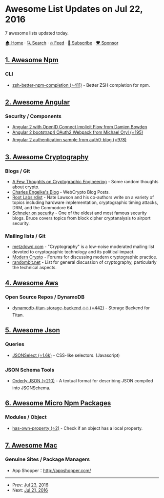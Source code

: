 # Awesome List Updates on Jul 22, 2016

7 awesome lists updated today.

[🏠 Home](/README.md) · [🔍 Search](https://www.trackawesomelist.com/search/) · [🔥 Feed](https://www.trackawesomelist.com/rss.xml) · [📮 Subscribe](https://trackawesomelist.us17.list-manage.com/subscribe?u=d2f0117aa829c83a63ec63c2f&id=36a103854c) · [❤️  Sponsor](https://github.com/sponsors/theowenyoung)



## [1. Awesome Npm](/content/sindresorhus/awesome-npm/README.md)

### CLI

*   [zsh-better-npm-completion (⭐411)](https://github.com/lukechilds/zsh-better-npm-completion) - Better ZSH completion for npm.

## [2. Awesome Angular](/content/PatrickJS/awesome-angular/README.md)

### Security / Components

*   [Angular 2 with OpenID Connect Implicit Flow from Damien Bowden](https://damienbod.com/2016/03/02/angular2-openid-connect-implicit-flow-with-identityserver4/)
*   [Angular 2 bootstrap4 OAuth2 Webpack from Michael Oryl (⭐195)](https://github.com/michaeloryl/angular2-bootstrap4-oauth2-webpack)
*   [Angular 2 authentication sample from auth0-blog (⭐978)](https://github.com/auth0-blog/angular2-authentication-sample)

## [3. Awesome Cryptography](/content/sobolevn/awesome-cryptography/README.md)

### Blogs / Git

*   [A Few Thoughts on Cryptographic Engineering](http://blog.cryptographyengineering.com/) - Some random thoughts about crypto.
*   [Charles Engelke's Blog](https://blog.engelke.com/tag/webcrypto/) - WebCrypto Blog Posts.
*   [Root Labs rdist](https://rdist.root.org/) - Nate Lawson and his co-authors write on a variety of topics including hardware implementation, cryptographic timing attacks, DRM, and the Commodore 64.
*   [Schneier on security](https://www.schneier.com/) - One of the oldest and most famous security blogs. Bruce covers topics from block cipher cryptanalysis to airport security.

### Mailing lists / Git

*   [metzdowd.com](http://www.metzdowd.com/mailman/listinfo/cryptography) - "Cryptography" is a low-noise moderated mailing list devoted to cryptographic technology and its political impact.
*   [Modern Crypto](https://moderncrypto.org/) - Forums for discussing modern cryptographic practice.
*   [randombit.net](https://lists.randombit.net/mailman/listinfo/cryptography) - List for general discussion of cryptography, particularly the technical aspects.

## [4. Awesome Aws](/content/donnemartin/awesome-aws/README.md)

### Open Source Repos / DynamoDB

*   [dynamodb-titan-storage-backend :fire::fire: (⭐442)](https://github.com/awslabs/dynamodb-titan-storage-backend) - Storage Backend for Titan.

## [5. Awesome Json](/content/burningtree/awesome-json/README.md)

### Queries

*   [JSONSelect (⭐1.6k)](https://github.com/lloyd/JSONSelect) - CSS-like selectors. (Javascript)

### JSON Schema Tools

*   [Orderly JSON (⭐210)](https://github.com/lloyd/orderly) - A textual format for describing JSON compiled into JSONSchema.

## [6. Awesome Micro Npm Packages](/content/parro-it/awesome-micro-npm-packages/README.md)

### Modules / Object

*   [has-own-property (⭐2)](https://github.com/LinusU/has-own-property) - Check if an object has a local property.

## [7. Awesome Mac](/content/jaywcjlove/awesome-mac/README.md)

### Genuine Sites / Package Managers

*   App Shopper：<http://appshopper.com/>

---

- Prev: [Jul 23, 2016](/content/2016/07/23/README.md)
- Next: [Jul 21, 2016](/content/2016/07/21/README.md)